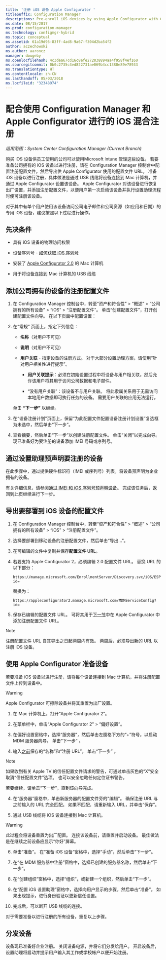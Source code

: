 ```yaml
---
title: '注册 iOS 设备 Apple Configurator '
titleSuffix: Configuration Manager
descriptions: Pre-enroll iOS devices by using Apple Configurator with Configuration Manager.
ms.date: 08/15/2017
ms.prod: configuration-manager
ms.technology: configmgr-hybrid
ms.topic: conceptual
ms.assetid: 61a19d95-83ff-4ad8-9a67-f304d2ba54f2
author: aczechowski
ms.author: aaroncz
manager: dougeby
ms.openlocfilehash: 4c3dea67cd16c8efe272038894aa4f958f4ef160
ms.sourcegitcommit: 0b0c2735c4ed822731ae069b4cc1380e89e78933
ms.translationtype: HT
ms.contentlocale: zh-CN
ms.lasthandoff: 05/03/2018
ms.locfileid: "32348974"
---
```

# <a name="ios-hybrid-enrollment-using-apple-configurator-with-configuration-manager"></a>配合使用 Configuration Manager 和 Apple Configurator 进行的 iOS 混合注册

*适用范围：System Center Configuration Manager (Current Branch)*

购买 iOS 设备供员工使用的公司可以使用Microsoft Intune 管理这些设备。 若要准备公司拥有的 iOS 设备以进行注册，请在 Configuration Manager 控制台中配置注册配置文件，然后导出供 Apple Configurator 使用的配置文件 URL。 准备 iOS 设备以进行注册，具体做法是通过 USB 线缆将设备连接到 Mac 计算机，并通过 Apple Configurator 设置该设备。 Apple Configurator 对该设备进行恢复出厂设置，并添加注册配置文件，以便用户第一次启动该设备并执行设置助理流程时便可注册该设备。

对于其中有单个用户使用该设备访问公司电子邮件和公司资源（如应用和日期）的专用 iOS 设备，建议按照以下过程进行操作。  

## <a name="prerequisites"></a>先决条件  

-   具有 iOS 设备的物理访问权限  

-   设备序列号 - [如何获取 iOS 序列号](https://support.apple.com/en-us/HT204308)  

-   安装了 [Apple Configurator 2.0](http://go.microsoft.com/fwlink/?LinkId=518017) 的 Mac 计算机  

-   用于将设备连接到 Mac 计算机的 USB 线缆  

## <a name="add-a-corporate-owned-device-enrollment-profile"></a>添加公司拥有的设备的注册配置文件

1.  在 Configuration Manager 控制台中，转至“资产和符合性” > “概述” > “公司拥有的所有设备” > “iOS” > “注册配置文件”。 单击“创建配置文件”，打开创建配置文件向导。 在以下页面中配置设置：  

2.  在“常规”  页面上，指定下列信息：  

    -   **名称**（对用户不可见）  

    -   **说明**（对用户不可见）  

    -   **用户关联** - 指定设备的注册方式。 对于大部分设置助理方案，请使用“针对用户相关性进行提示”。  

        -   **用户关联提示**：必须在初始设置过程中将设备与用户相关联，然后允许该用户将其用于访问公司数据和电子邮件。  

        -   “没有用户关联”：该设备不与用户关联。 将此隶属关系用于无需访问本地用户数据即可执行任务的设备。 需要用户关联的应用无法运行。

    单击 **“下一步”** 以继续。  

3.  在“设备注册计划”页面上，保留“为此配置文件配置设备注册计划设置”复选框为未选中，然后单击“下一步”。  

4.  查看摘要，然后单击“下一步”以创建注册配置文件。 单击“关闭”以完成向导。 现已准备好为要注册的设备添加 IMEI 号码或序列号。  

## <a name="predeclare-devices-to-enroll-with-setup-assistant"></a>通过设置助理预声明要注册的设备

在此步骤中，通过提供硬件标识符（IMEI 或序列号）列表，将设备预声明为企业拥有的设备。

有关详细信息，请参阅[通过 IMEI 和 iOS 序列号预声明设备](predeclare-devices-with-hardware-id.md)。 完成该任务后，返回到此页继续进行下一步。

## <a name="export-the-profile-to-deploy-to-ios-devices"></a>导出要部署到 iOS 设备的配置文件

1.  在 Configuration Manager 控制台中，转至“资产和符合性” > “概述” > “公司拥有的所有设备” > “iOS” > “注册配置文件”。

2.  选择要部署到移动设备的注册配置文件，然后单击“导出...”。

3.  在可编辑的文件中复制并保存**配置文件 URL**。   

4.  若要支持 Apple Configurator 2，必须编辑 2.0 配置文件 URL。 替换 URL 的以下部分：  

    ```  
    https://manage.microsoft.com/EnrollmentServer/Discovery.svc/iOS/ESProxy?id=  

    ```  

     替换为：  

    ```  
    https://appleconfigurator2.manage.microsoft.com/MDMServiceConfig?id=  

    ```

5.  保存已编辑的配置文件 URL。 可将其用于[下一节](#step-4-prepare-the-device-with-apple-configurator)中在 Apple Configurator 中添加注册配置文件 URL。  

> [!NOTE]
> 注册配置文件 URL 自其导出之日起两周内有效。 两周后，必须导出新的 URL 以注册 iOS 设备。

## <a name="prepare-the-device-with-apple-configurator"></a>使用 Apple Configurator 准备设备

若要准备 iOS 设备以进行注册，请将每个设备连接到 Mac 计算机，并将注册配置文件上传到设备中。  

> [!WARNING]  
>  Apple Configurator 可擦除设备并将其重置为出厂设置。  

1.  在 Mac 计算机上，打开“Apple Configurator 2”。  

2.  在菜单栏中，单击“Apple Configurator 2” > “偏好设置”。  

2.  在偏好设置窗格中，选择“服务器”，然后单击左窗格下方的“+”符号，以启动 MDM 服务器向导。 单击“下一步” 。  

3.  输入[之前](#step-3-export-the-profile-to-deploy-to-ios-devices)保存的“名称”和“注册 URL”。 单击“下一步” 。  

   > [!NOTE]
   > 如果收到有关 Apple TV 的信任配置文件请求的警告，可通过单击灰色的“X”安全取消“信任配置文件”选项。 也可以安全忽略任何定位证书警告。

   若要继续，请单击“下一步”，直到该向导完成。  

4.  在“服务器”窗格中，单击新服务器的配置文件旁的"编辑"。 确保注册 URL 与之前输入的 URL 完全匹配。 如果不匹配，请重新输入 URL，并单击“保存”。  

5.  通过 USB 线缆将 iOS 设备连接到 Mac 计算机。  

  > [!WARNING]  
  >  此过程会将设备重置为出厂配置。 连接该设备前，请重置并启动设备。 最佳做法是在继续之前设备应显示“你好”屏幕。  

6.  单击“准备”。 在“准备 iOS 设备”窗格中，选择“手动”，然后单击“下一步”。  

7.  在“在 MDM 服务器中注册”窗格中，选择已创建的服务器名称，然后单击“下一步”。  

9. 在“创建组织”窗格中，选择“组织”，或新建一个组织，然后单击“下一步”。  

10. 在“配置 iOS 设置助理”窗格中，选择向用户显示的步骤，然后单击“准备”。 如果出现提示，进行身份验证以更新信任设置。  

11. 完成后，可以断开 USB 线缆的连接。  

对于需要准备以进行注册的所有设备，重复以上步骤。

## <a name="distribute-devices"></a>分发设备

设备现已准备好企业注册。 关闭设备电源，并将它们分发给用户。 开启设备后，设置助理将启动并提示用户输入其工作或学校帐户以便开始注册。
